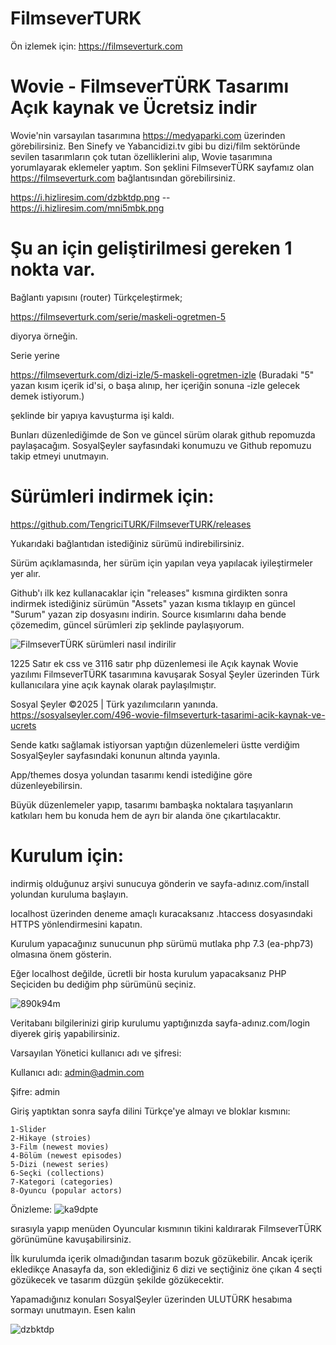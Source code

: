 # FilmseverTURK
Ön izlemek için: https://filmseverturk.com

# Wovie - FilmseverTÜRK Tasarımı Açık kaynak ve Ücretsiz indir

Wovie'nin varsayılan tasarımına https://medyaparki.com üzerinden görebilirsiniz. Ben Sinefy ve Yabancidizi.tv gibi bu dizi/film sektöründe sevilen tasarımların çok tutan özelliklerini alıp, Wovie tasarımına yorumlayarak eklemeler yaptım. Son şeklini FilmseverTÜRK sayfamız olan https://filmseverturk.com bağlantısından görebilirsiniz.

https://i.hizliresim.com/dzbktdp.png  --  https://i.hizliresim.com/mni5mbk.png

# Şu an için geliştirilmesi gereken 1 nokta var.

Bağlantı yapısını (router) Türkçeleştirmek;

https://filmseverturk.com/serie/maskeli-ogretmen-5

diyorya örneğin.

Serie yerine

https://filmseverturk.com/dizi-izle/5-maskeli-ogretmen-izle (Buradaki "5" yazan kısım içerik id'si, o başa alınıp, her içeriğin sonuna -izle gelecek demek istiyorum.)

şeklinde bir yapıya kavuşturma işi kaldı.

Bunları düzenlediğimde de Son ve güncel sürüm olarak github repomuzda paylaşacağım. SosyalŞeyler sayfasındaki konumuzu ve Github repomuzu takip etmeyi unutmayın.

# Sürümleri indirmek için:

https://github.com/TengriciTURK/FilmseverTURK/releases

Yukarıdaki bağlantıdan istediğiniz sürümü indirebilirsiniz.

Sürüm açıklamasında, her sürüm için yapılan veya yapılacak iyileştirmeler yer alır.

Github'ı ilk kez kullanacaklar için "releases" kısmına girdikten sonra indirmek istediğiniz sürümün "Assets" yazan kısma tıklayıp en güncel "Surum" yazan zip dosyasını indirin. Source kısımlarını daha bende çözemedim, güncel sürümleri zip şeklinde paylaşıyorum.

![FilmseverTÜRK sürümleri nasıl indirilir](https://github.com/user-attachments/assets/1a58f8cc-0e63-4789-b232-37520f79554b)



1225 Satır ek css ve 3116 satır php düzenlemesi ile Açık kaynak Wovie yazılımı FilmseverTÜRK tasarımına kavuşarak Sosyal Şeyler üzerinden Türk kullanıcılara yine açık kaynak olarak paylaşılmıştır.

Sosyal Şeyler ©2025 | Türk yazılımcıların yanında. https://sosyalseyler.com/496-wovie-filmseverturk-tasarimi-acik-kaynak-ve-ucrets

Sende katkı sağlamak istiyorsan yaptığın düzenlemeleri üstte verdiğim SosyalŞeyler sayfasındaki konunun altında yayınla.

App/themes dosya yolundan tasarımı kendi istediğine göre düzenleyebilirsin.

Büyük düzenlemeler yapıp, tasarımı bambaşka noktalara taşıyanların katkıları hem bu konuda hem de ayrı bir alanda öne çıkartılacaktır.

# Kurulum için:

indirmiş olduğunuz arşivi sunucuya gönderin ve sayfa-adınız.com/install yolundan kuruluma başlayın.

localhost üzerinden deneme amaçlı kuracaksanız .htaccess dosyasındaki HTTPS yönlendirmesini kapatın.

Kurulum yapacağınız sunucunun php sürümü mutlaka php 7.3 (ea-php73) olmasına önem gösterin.

Eğer localhost değilde, ücretli bir hosta kurulum yapacaksanız PHP Seçiciden bu dediğim php sürümünü seçiniz.

![890k94m](https://github.com/user-attachments/assets/14ec69ed-db58-40e0-9a5f-3ccc6e561e4d)

Veritabanı bilgilerinizi girip kurulumu yaptığınızda sayfa-adınız.com/login diyerek giriş yapabilirsiniz.

Varsayılan Yönetici kullanıcı adı ve şifresi:

Kullanıcı adı: admin@admin.com

Şifre: admin

Giriş yaptıktan sonra sayfa dilini Türkçe'ye almayı ve bloklar kısmını:

    1-Slider
    2-Hikaye (stroies)
    3-Film (newest movies)
    4-Bölüm (newest episodes)
    5-Dizi (newest series)
    6-Seçki (collections)
    7-Kategori (categories)
    8-Oyuncu (popular actors)

Önizleme:
![ka9dpte](https://github.com/user-attachments/assets/e8806f3a-e2d6-4918-b735-a57c0cdb8b13)

sırasıyla yapıp menüden Oyuncular kısmının tikini kaldırarak FilmseverTÜRK görünümüne kavuşabilirsiniz.

İlk kurulumda içerik olmadığından tasarım bozuk gözükebilir. Ancak içerik ekledikçe Anasayfa da, son eklediğiniz 6 dizi ve seçtiğiniz öne çıkan 4 seçti gözükecek ve tasarım düzgün şekilde gözükecektir.

Yapamadığınız konuları SosyalŞeyler üzerinden ULUTÜRK hesabıma sormayı unutmayın. Esen kalın

![dzbktdp](https://github.com/user-attachments/assets/09e7e00e-4139-4377-a473-eb038039b27a)
